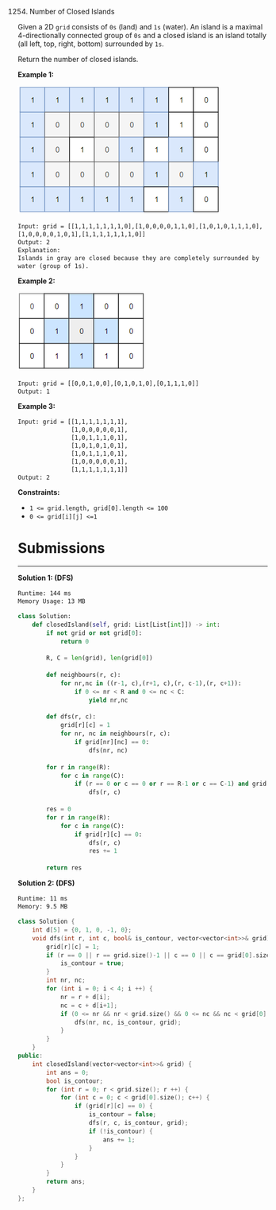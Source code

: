 1254. Number of Closed Islands

Given a 2D `grid` consists of `0s` (land) and `1s` (water).  An island is a maximal 4-directionally connected group of `0s` and a closed island is an island totally (all left, top, right, bottom) surrounded by `1s`.

Return the number of closed islands.

 

**Example 1:**

![1254_sample_3_1610](img/1254_sample_3_1610.png)

```
Input: grid = [[1,1,1,1,1,1,1,0],[1,0,0,0,0,1,1,0],[1,0,1,0,1,1,1,0],[1,0,0,0,0,1,0,1],[1,1,1,1,1,1,1,0]]
Output: 2
Explanation: 
Islands in gray are closed because they are completely surrounded by water (group of 1s).
```

**Example 2:**

![1254_sample_4_1610](img/1254_sample_4_1610.png)

```
Input: grid = [[0,0,1,0,0],[0,1,0,1,0],[0,1,1,1,0]]
Output: 1
```

**Example 3:**

```
Input: grid = [[1,1,1,1,1,1,1],
               [1,0,0,0,0,0,1],
               [1,0,1,1,1,0,1],
               [1,0,1,0,1,0,1],
               [1,0,1,1,1,0,1],
               [1,0,0,0,0,0,1],
               [1,1,1,1,1,1,1]]
Output: 2
```

**Constraints:**

* `1 <= grid.length, grid[0].length <= 100`
* `0 <= grid[i][j] <=1`

# Submissions
---
**Solution 1: (DFS)**
```
Runtime: 144 ms
Memory Usage: 13 MB
```
```python
class Solution:
    def closedIsland(self, grid: List[List[int]]) -> int:
        if not grid or not grid[0]:
            return 0

        R, C = len(grid), len(grid[0])

        def neighbours(r, c):
            for nr,nc in ((r-1, c),(r+1, c),(r, c-1),(r, c+1)):
                if 0 <= nr < R and 0 <= nc < C:
                    yield nr,nc
        
        def dfs(r, c):
            grid[r][c] = 1
            for nr, nc in neighbours(r, c):
                if grid[nr][nc] == 0:
                    dfs(nr, nc)

        for r in range(R):
            for c in range(C):
                if (r == 0 or c == 0 or r == R-1 or c == C-1) and grid[r][c] == 0:
                    dfs(r, c)

        res = 0
        for r in range(R):
            for c in range(C):
                if grid[r][c] == 0:
                    dfs(r, c)
                    res += 1

        return res
```

**Solution 2: (DFS)**
```
Runtime: 11 ms
Memory: 9.5 MB
```
```c++
class Solution {
    int d[5] = {0, 1, 0, -1, 0};
    void dfs(int r, int c, bool& is_contour, vector<vector<int>>& grid) {
        grid[r][c] = 1;
        if (r == 0 || r == grid.size()-1 || c == 0 || c == grid[0].size()-1) {
            is_contour = true;
        }
        int nr, nc;
        for (int i = 0; i < 4; i ++) {
            nr = r + d[i];
            nc = c + d[i+1];
            if (0 <= nr && nr < grid.size() && 0 <= nc && nc < grid[0].size() && grid[nr][nc] == 0) {
                dfs(nr, nc, is_contour, grid);
            }
        }
    }
public:
    int closedIsland(vector<vector<int>>& grid) {
        int ans = 0;
        bool is_contour;
        for (int r = 0; r < grid.size(); r ++) {
            for (int c = 0; c < grid[0].size(); c++) {
                if (grid[r][c] == 0) {
                    is_contour = false;
                    dfs(r, c, is_contour, grid);
                    if (!is_contour) {
                        ans += 1;
                    }
                }
            }
        }
        return ans;
    }
};
```
